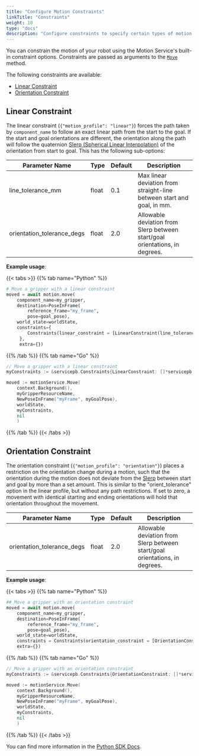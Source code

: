 ```yaml
---
title: "Configure Motion Constraints"
linkTitle: "Constraints"
weight: 10
type: "docs"
description: "Configure constraints to specify certain types of motion."
---
```


You can constrain the motion of your robot using the Motion Service's built-in constraint options.
Constraints are passed as arguments to the [`Move`](../#move) method.

The following constraints are available:

- [Linear Constraint](#linear-constraint)
- [Orientation Constraint](#orientation-constraint)

## Linear Constraint

The linear constraint (`{"motion_profile": "linear"}`) forces the path taken by `component_name` to follow an exact linear path from the start to the goal.
If the start and goal orientations are different, the orientation along the path will follow the quaternion [Slerp (Spherical Linear Interpolation)](https://en.wikipedia.org/wiki/Slerp) of the orientation from start to goal.
This has the following sub-options:

| Parameter Name | Type | Default | Description |
| -------------- | ---- | ------- | ----------- |
| line_tolerance_mm | float | 0.1 | Max linear deviation from straight-line between start and goal, in mm. |
| orientation_tolerance_degs | float | 2.0 | Allowable deviation from Slerp between start/goal orientations, in degrees. |

**Example usage**:

{{< tabs >}}
{{% tab name="Python" %}}

```python {class="line-numbers linkable-line-numbers"}
# Move a gripper with a linear constraint
moved = await motion.move(
    component_name=my_gripper,
    destination=PoseInFrame(
        reference_frame="my_frame",
        pose=goal_pose), 
    world_state=worldState, 
    constraints={
        Constraints(linear_constraint = [LinearConstraint(line_tolerance_mm=0.2)])
     },
     extra={})
```

{{% /tab %}}
{{% tab name="Go" %}}

```go {class="line-numbers linkable-line-numbers"}
// Move a gripper with a linear constraint
myConstraints := &servicepb.Constraints{LinearConstraint: []*servicepb.LinearConstraint{&servicepb.LinearConstraint{}}}

moved := motionService.Move(
    context.Background(),
    myGripperResourceName,
    NewPoseInFrame("myFrame", myGoalPose),
    worldState,
    myConstraints,
    nil
    )
```

{{% /tab %}}
{{< /tabs >}}

## Orientation Constraint

The orientation constraint (`{"motion_profile": "orientation"}`) places a restriction on the orientation change during a motion, such that the orientation during the motion does not deviate from the [Slerp](https://en.wikipedia.org/wiki/Slerp) between start and goal by more than a set amount.
This is similar to the "orient_tolerance" option in the linear profile, but without any path restrictions.
If set to zero, a movement with identical starting and ending orientations will hold that orientation throughout the movement.

| Parameter Name | Type | Default | Description |
| -------------- | ---- | ------- | ----------- |
| orientation_tolerance_degs | float | 2.0 | Allowable deviation from Slerp between start/goal orientations, in degrees. |

**Example usage**:

{{< tabs >}}
{{% tab name="Python" %}}

```python {class="line-numbers linkable-line-numbers"}
## Move a gripper with an orientation constraint
moved = await motion.move(
    component_name=my_gripper, 
    destination=PoseInFrame(
        reference_frame="my_frame",
        pose=goal_pose),
    world_state=worldState,
    constraints = Constraints(orientation_constraint = [OrientationConstraint()])
    extra={})
```

{{% /tab %}}
{{% tab name="Go" %}}

```go {class="line-numbers linkable-line-numbers"}
// Move a gripper with an orientation constraint
myConstraints := &servicepb.Constraints{OrientationConstraint: []*servicepb.OrientationConstraint{&servicepb.OrientationConstraint{}}}

moved := motionService.Move(
    context.Background(),
    myGripperResourceName,
    NewPoseInFrame("myFrame", myGoalPose),
    worldState,
    myConstraints,
    nil
    )
```

{{% /tab %}}
{{< /tabs >}}

You can find more information in the [Python SDK Docs](https://python.viam.dev/autoapi/viam/gen/service/motion/v1/motion_pb2/index.html#viam.gen.service.motion.v1.motion_pb2.Constraints).

<!--
## Next steps

Insert link to motion tutorial #3 about constraints

-->
